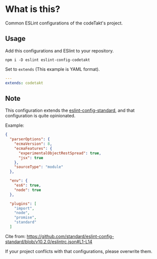 # What is this?

Common ESLint configurations of the codeTakt's project.

## Usage

Add this configurations and ESlint to your repository.

    npm i -D eslint eslint-config-codetakt

Set to `extends` (This example is YAML format).

```yaml
---
extends: codetakt
```

## Note

This configuration extends the [eslint-config-standard][], and that configuration is quite opinionated.

Example:

```json
{
  "parserOptions": {
    "ecmaVersion": 8,
    "ecmaFeatures": {
      "experimentalObjectRestSpread": true,
      "jsx": true
    },
    "sourceType": "module"
  },

  "env": {
    "es6": true,
    "node": true
  },

  "plugins": [
    "import",
    "node",
    "promise",
    "standard"
  ]
```

Cite from: <https://github.com/standard/eslint-config-standard/blob/v10.2.0/eslintrc.json#L1-L14>

If your project conflicts with that configurations, please overwrite them.

[eslint-config-standard]: https://github.com/standard/eslint-config-standard "ESLint Config for JavaScript Standard Style."
